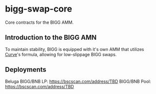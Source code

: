 # bigg-swap-core
Core contracts for the BIGG AMM.

## Introduction to the BIGG AMN
To maintain stability, BIGG is equipped with it's own AMM that utilizes [Curve](https://curve.fi)'s formula, allowing for low-slippage BIGG swaps. 

## Deployments

Beluga BIGG/BNB LP: https://bscscan.com/address/TBD
BIGG/BNB Pool: https://bscscan.com/address/TBD